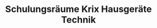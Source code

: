 ---
title: "Schulungsräume Krix Hausgeräte Technik"
url: /paderborn/schulungsraeume-krix-hausgeraete-technik/
shop: Leerstehend
---